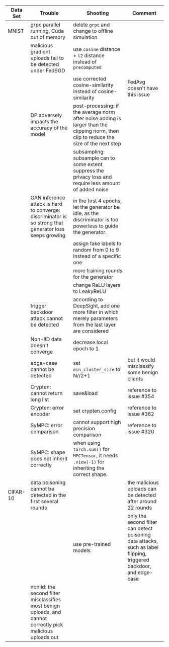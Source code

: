 | Data Set | Trouble                                                                                                      | Shooting                                                                                                                                | Comment                                                                                                             |
|----------|--------------------------------------------------------------------------------------------------------------|-----------------------------------------------------------------------------------------------------------------------------------------|---------------------------------------------------------------------------------------------------------------------|
| MNIST    | grpc parallel running, Cuda out of memory                                                                    | delete `grpc` and change to offline simulation                                                                                          |                                                                                                                     |
|          | malicious gradient uploads fail to be detected under FedSGD                                                  | use `cosine` distance + `l2` distance instead of `precomputed`                                                                          |                                                                                                                     |
|          |                                                                                                              | use corrected cosine-similarity instead of cosine-similarity                                                                            | FedAvg doesn't have this issue                                                                                      |
|          | DP adversely impacts the accuracy of the model                                                               | post-processing: if the average norm after noise adding is larger than the clipping norm, then clip to reduce the size of the next step |                                                                                                                     |
|          |                                                                                                              | subsampling: subsample can to some extent suppress the privacy loss and require less amount of added noise                              |                                                                                                                     |
|          | GAN inference attack is hard to converge: discriminator is so strong that generator loss keeps growing       | in the first 4 epochs, let the generator be idle, as the discriminator is too powerless to guide the generator.                         |                                                                                                                     |
|          |                                                                                                              | assign fake labels to random from 0 to 9 instead of a specific one                                                                      |                                                                                                                     |
|          |                                                                                                              | more training rounds for the generator                                                                                                  |                                                                                                                     |
|          |                                                                                                              | change ReLU layers to LeakyReLU                                                                                                         |                                                                                                                     |
|          | trigger backdoor attack cannot be detected                                                                   | according to DeepSight, add one more filter in which merely parameters from the last layer are considered                               |                                                                                                                     |
|          | Non-IID data doesn't converge                                                                                | decrease local epoch to 1                                                                                                               |                                                                                                                     |
|          | edge-case cannot be detected                                                                                 | set `min_cluster_size` to N//2+1                                                                                                        | but it would misclassify some benign clients                                                                        |
|          | Crypten: cannot return long list                                                                             | save\&load                                                                                                                              | reference to issue #354                                                                                             |
|          | Crypten: error encoder                                                                                       | set crypten.config                                                                                                                      | reference to issue #362                                                                                             |
|          | SyMPC: error comparison                                                                                      | cannot support high precision comparison                                                                                                | reference to issue #320                                                                                             |
|          | SyMPC: shape does not inherit correctly                                                                      | when using `torch.sum()` for `MPCTensor`, it needs `.view(-1)` for inheriting the correct shape.                                        |                                                                                                                     |
| CIFAR-10 | data poisoning cannot be detected in the first several rounds                                                |                                                                                                                                         | the malicious uploads can be detected after around 22 rounds                                                        |
|          |                                                                                                              | use pre-trained models                                                                                                                  | only the second filter can detect poisoning data attacks, such as label flipping, triggered backdoor, and edge-case |
|          | noniid: the second filter misclassifies most benign uploads, and cannot correctly pick malicious uploads out |                                                                                                                                         |                                                                                                                     |
